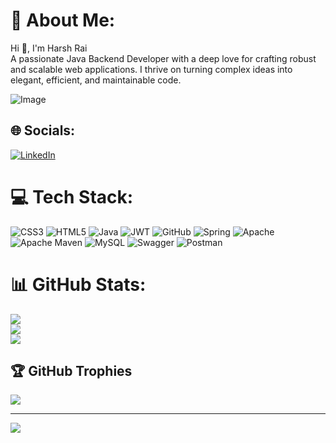 # 💫 About Me:
Hi 👋, I'm Harsh Rai<br>A passionate Java Backend Developer with a deep love for crafting robust and scalable web applications. I thrive on turning complex ideas into elegant, efficient, and maintainable code.

![Image](https://camo.githubusercontent.com/e7082f434f947ddd0f714f124a5d9eb8ee26555d744c2b5e79d2b16f19aa967d/68747470733a2f2f6d65646961302e67697068792e636f6d2f6d656469612f7167515567674143335066763638377150432f3230302e776562703f6369643d65636630356534376c316168786e64736575327576626977346132627132746864367535396e38313461676b726c6633267269643d3230302e776562702663743d67)

## 🌐 Socials:
[![LinkedIn](https://img.shields.io/badge/LinkedIn-%230077B5.svg?logo=linkedin&logoColor=white)](https://linkedin.com/in/https://www.linkedin.com/in/harsh-rai-86a828172/) 

# 💻 Tech Stack:
![CSS3](https://img.shields.io/badge/css3-%231572B6.svg?style=for-the-badge&logo=css3&logoColor=white) ![HTML5](https://img.shields.io/badge/html5-%23E34F26.svg?style=for-the-badge&logo=html5&logoColor=white) ![Java](https://img.shields.io/badge/java-%23ED8B00.svg?style=for-the-badge&logo=java&logoColor=white) ![JWT](https://img.shields.io/badge/JWT-black?style=for-the-badge&logo=JSON%20web%20tokens) ![GitHub](https://img.shields.io/badge/GitHub-%23121011.svg?style=for-the-badge&logo=github&logoColor=white) ![Spring](https://img.shields.io/badge/spring-%236DB33F.svg?style=for-the-badge&logo=spring&logoColor=white) ![Apache](https://img.shields.io/badge/apache-%23D42029.svg?style=for-the-badge&logo=apache&logoColor=white) ![Apache Maven](https://img.shields.io/badge/Apache%20Maven-C71A36?style=for-the-badge&logo=Apache%20Maven&logoColor=white) ![MySQL](https://img.shields.io/badge/mysql-%2300f.svg?style=for-the-badge&logo=mysql&logoColor=white) ![Swagger](https://img.shields.io/badge/-Swagger-%23Clojure?style=for-the-badge&logo=swagger&logoColor=white) ![Postman](https://img.shields.io/badge/Postman-FF6C37?style=for-the-badge&logo=postman&logoColor=white)
# 📊 GitHub Stats:
![](https://github-readme-stats.vercel.app/api?username=RHarsh0&theme=dark&hide_border=false&include_all_commits=true&count_private=false)<br/>
![](https://github-readme-streak-stats.herokuapp.com/?user=RHarsh0&theme=dark&hide_border=false)<br/>
![](https://github-readme-stats.vercel.app/api/top-langs/?username=RHarsh0&theme=dark&hide_border=false&include_all_commits=true&count_private=false&layout=compact)

## 🏆 GitHub Trophies
![](https://github-profile-trophy.vercel.app/?username=RHarsh0&theme=radical&no-frame=false&no-bg=true&margin-w=4)

---
[![](https://visitcount.itsvg.in/api?id=RHarsh0&icon=0&color=0)](https://visitcount.itsvg.in)

<!-- Proudly created with GPRM ( https://gprm.itsvg.in ) -->
